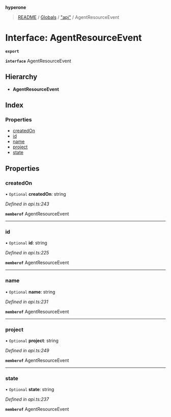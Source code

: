 **hyperone**

> [README](../README.md) / [Globals](../globals.md) / ["api"](../modules/_api_.md) / AgentResourceEvent

# Interface: AgentResourceEvent

**`export`** 

**`interface`** AgentResourceEvent

## Hierarchy

* **AgentResourceEvent**

## Index

### Properties

* [createdOn](_api_.agentresourceevent.md#createdon)
* [id](_api_.agentresourceevent.md#id)
* [name](_api_.agentresourceevent.md#name)
* [project](_api_.agentresourceevent.md#project)
* [state](_api_.agentresourceevent.md#state)

## Properties

### createdOn

• `Optional` **createdOn**: string

*Defined in api.ts:243*

**`memberof`** AgentResourceEvent

___

### id

• `Optional` **id**: string

*Defined in api.ts:225*

**`memberof`** AgentResourceEvent

___

### name

• `Optional` **name**: string

*Defined in api.ts:231*

**`memberof`** AgentResourceEvent

___

### project

• `Optional` **project**: string

*Defined in api.ts:249*

**`memberof`** AgentResourceEvent

___

### state

• `Optional` **state**: string

*Defined in api.ts:237*

**`memberof`** AgentResourceEvent

